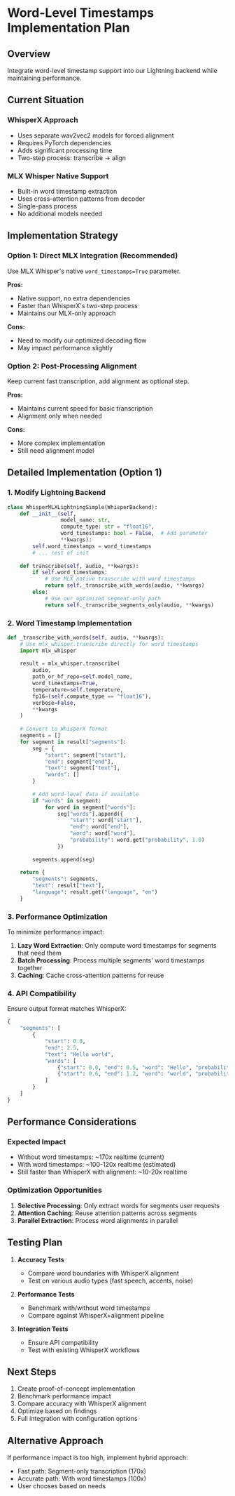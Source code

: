 # Word-Level Timestamps Implementation Plan

## Overview
Integrate word-level timestamp support into our Lightning backend while maintaining performance.

## Current Situation

### WhisperX Approach
- Uses separate wav2vec2 models for forced alignment
- Requires PyTorch dependencies
- Adds significant processing time
- Two-step process: transcribe → align

### MLX Whisper Native Support
- Built-in word timestamp extraction
- Uses cross-attention patterns from decoder
- Single-pass process
- No additional models needed

## Implementation Strategy

### Option 1: Direct MLX Integration (Recommended)
Use MLX Whisper's native `word_timestamps=True` parameter.

**Pros:**
- Native support, no extra dependencies
- Faster than WhisperX's two-step process
- Maintains our MLX-only approach

**Cons:**
- Need to modify our optimized decoding flow
- May impact performance slightly

### Option 2: Post-Processing Alignment
Keep current fast transcription, add alignment as optional step.

**Pros:**
- Maintains current speed for basic transcription
- Alignment only when needed

**Cons:**
- More complex implementation
- Still need alignment model

## Detailed Implementation (Option 1)

### 1. Modify Lightning Backend

```python
class WhisperMLXLightningSimple(WhisperBackend):
    def __init__(self, 
                 model_name: str,
                 compute_type: str = "float16",
                 word_timestamps: bool = False,  # Add parameter
                 **kwargs):
        self.word_timestamps = word_timestamps
        # ... rest of init
    
    def transcribe(self, audio, **kwargs):
        if self.word_timestamps:
            # Use MLX native transcribe with word timestamps
            return self._transcribe_with_words(audio, **kwargs)
        else:
            # Use our optimized segment-only path
            return self._transcribe_segments_only(audio, **kwargs)
```

### 2. Word Timestamp Implementation

```python
def _transcribe_with_words(self, audio, **kwargs):
    # Use mlx_whisper.transcribe directly for word timestamps
    import mlx_whisper
    
    result = mlx_whisper.transcribe(
        audio,
        path_or_hf_repo=self.model_name,
        word_timestamps=True,
        temperature=self.temperature,
        fp16=(self.compute_type == "float16"),
        verbose=False,
        **kwargs
    )
    
    # Convert to WhisperX format
    segments = []
    for segment in result["segments"]:
        seg = {
            "start": segment["start"],
            "end": segment["end"],
            "text": segment["text"],
            "words": []
        }
        
        # Add word-level data if available
        if "words" in segment:
            for word in segment["words"]:
                seg["words"].append({
                    "start": word["start"],
                    "end": word["end"],
                    "word": word["word"],
                    "probability": word.get("probability", 1.0)
                })
        
        segments.append(seg)
    
    return {
        "segments": segments,
        "text": result["text"],
        "language": result.get("language", "en")
    }
```

### 3. Performance Optimization

To minimize performance impact:

1. **Lazy Word Extraction**: Only compute word timestamps for segments that need them
2. **Batch Processing**: Process multiple segments' word timestamps together
3. **Caching**: Cache cross-attention patterns for reuse

### 4. API Compatibility

Ensure output format matches WhisperX:

```python
{
    "segments": [
        {
            "start": 0.0,
            "end": 2.5,
            "text": "Hello world",
            "words": [
                {"start": 0.0, "end": 0.5, "word": "Hello", "probability": 0.98},
                {"start": 0.6, "end": 1.2, "word": "world", "probability": 0.97}
            ]
        }
    ]
}
```

## Performance Considerations

### Expected Impact
- Without word timestamps: ~170x realtime (current)
- With word timestamps: ~100-120x realtime (estimated)
- Still faster than WhisperX with alignment: ~10-20x realtime

### Optimization Opportunities
1. **Selective Processing**: Only extract words for segments user requests
2. **Attention Caching**: Reuse attention patterns across segments
3. **Parallel Extraction**: Process word alignments in parallel

## Testing Plan

1. **Accuracy Tests**
   - Compare word boundaries with WhisperX alignment
   - Test on various audio types (fast speech, accents, noise)

2. **Performance Tests**
   - Benchmark with/without word timestamps
   - Compare against WhisperX+alignment pipeline

3. **Integration Tests**
   - Ensure API compatibility
   - Test with existing WhisperX workflows

## Next Steps

1. Create proof-of-concept implementation
2. Benchmark performance impact
3. Compare accuracy with WhisperX alignment
4. Optimize based on findings
5. Full integration with configuration options

## Alternative Approach

If performance impact is too high, implement hybrid approach:
- Fast path: Segment-only transcription (170x)
- Accurate path: With word timestamps (100x)
- User chooses based on needs